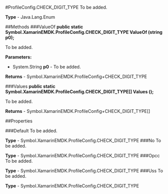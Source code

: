 #ProfileConfig.CHECK_DIGIT_TYPE
To be added.

**Type** - Java.Lang.Enum

##Methods
###ValueOf
**public static Symbol.XamarinEMDK.ProfileConfig.CHECK_DIGIT_TYPE ValueOf (string p0);**

To be added.

**Parameters:** 

* System.String **p0** - To be added.

**Returns** - Symbol.XamarinEMDK.ProfileConfig+CHECK_DIGIT_TYPE

###Values
**public static Symbol.XamarinEMDK.ProfileConfig.CHECK_DIGIT_TYPE[] Values ();**

To be added.


**Returns** - Symbol.XamarinEMDK.ProfileConfig+CHECK_DIGIT_TYPE[]

##Properties

###Default
To be added.

**Type** - Symbol.XamarinEMDK.ProfileConfig.CHECK_DIGIT_TYPE
###No
To be added.

**Type** - Symbol.XamarinEMDK.ProfileConfig.CHECK_DIGIT_TYPE
###Opcc
To be added.

**Type** - Symbol.XamarinEMDK.ProfileConfig.CHECK_DIGIT_TYPE
###Uss
To be added.

**Type** - Symbol.XamarinEMDK.ProfileConfig.CHECK_DIGIT_TYPE


